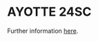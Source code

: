 # AYOTTE 24SC

Further information <a href="https://nbviewer.jupyter.org/github/GdR-DEPHY/DEPHY-SCM/blob/master/AYOTTE/24SC/README.ipynb" target="_blank">here</a>.

